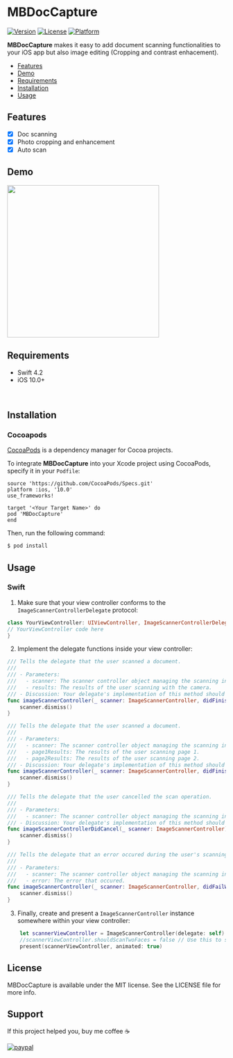# MBDocCapture

[![Version](https://img.shields.io/cocoapods/v/MBDocCapture.svg?style=flat)](https://cocoapods.org/pods/MBDocCapture)
[![License](https://img.shields.io/cocoapods/l/MBDocCapture.svg?style=flat)](https://cocoapods.org/pods/MBDocCapture)
[![Platform](https://img.shields.io/cocoapods/p/MBDocCapture.svg?style=flat)](https://cocoapods.org/pods/MBDocCapture)

**MBDocCapture** makes it easy to add document scanning functionalities to your iOS app but also image editing (Cropping and contrast enhacement).

- [Features](#features)
- [Demo](#demo)
- [Requirements](#requirements)
- [Installation](#installation)
- [Usage](#usage)

## Features

- [x] Doc scanning
- [x] Photo cropping and enhancement
- [x] Auto scan

## Demo

<p align="left">
<img width="350px" src="MBDocCapture-demo.gif">
</p>

## Requirements

- Swift 4.2
- iOS 10.0+

<br>

## Installation
### Cocoapods

[CocoaPods](http://cocoapods.org) is a dependency manager for Cocoa projects.

To integrate **MBDocCapture** into your Xcode project using CocoaPods, specify it in your `Podfile`:

```rubygi
source 'https://github.com/CocoaPods/Specs.git'
platform :ios, '10.0'
use_frameworks!

target '<Your Target Name>' do
pod 'MBDocCapture'
end
```

Then, run the following command:

```bash
$ pod install
```

## Usage

### Swift

1. Make sure that your view controller conforms to the `ImageScannerControllerDelegate` protocol:

```swift
class YourViewController: UIViewController, ImageScannerControllerDelegate {
// YourViewController code here
}
```

2. Implement the delegate functions inside your view controller:
```swift
/// Tells the delegate that the user scanned a document.
///
/// - Parameters:
///   - scanner: The scanner controller object managing the scanning interface.
///   - results: The results of the user scanning with the camera.
/// - Discussion: Your delegate's implementation of this method should dismiss the image scanner controller.
func imageScannerController(_ scanner: ImageScannerController, didFinishScanningWithResults results: ImageScannerResults) {
    scanner.dismiss()
}

/// Tells the delegate that the user scanned a document.
///
/// - Parameters:
///   - scanner: The scanner controller object managing the scanning interface.
///   - page1Results: The results of the user scanning page 1.
///   - page2Results: The results of the user scanning page 2.
/// - Discussion: Your delegate's implementation of this method should dismiss the image scanner controller.
func imageScannerController(_ scanner: ImageScannerController, didFinishScanningWithPage1Results page1Results: ImageScannerResults, andPage2Results page2Results: ImageScannerResults) {
    scanner.dismiss()
}

/// Tells the delegate that the user cancelled the scan operation.
///
/// - Parameters:
///   - scanner: The scanner controller object managing the scanning interface.
/// - Discussion: Your delegate's implementation of this method should dismiss the image scanner controller.
func imageScannerControllerDidCancel(_ scanner: ImageScannerController) {
    scanner.dismiss()
}

/// Tells the delegate that an error occured during the user's scanning experience.
///
/// - Parameters:
///   - scanner: The scanner controller object managing the scanning interface.
///   - error: The error that occured.
func imageScannerController(_ scanner: ImageScannerController, didFailWithError error: Error) {
    scanner.dismiss()
}
```

3. Finally, create and present a `ImageScannerController` instance somewhere within your view controller:

```swift
    let scannerViewController = ImageScannerController(delegate: self)
    //scannerViewController.shouldScanTwoFaces = false // Use this to scan the front and the back of a document 
    present(scannerViewController, animated: true)
```

## License

MBDocCapture is available under the MIT license. See the LICENSE file for more info.

## Support
If this project helped you, buy me coffee :coffee:

[![paypal](https://www.paypalobjects.com/en_US/i/btn/btn_donateCC_LG.gif)](https://paypal.me/BEMahdi)
